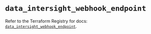 # `data_intersight_webhook_endpoint`

Refer to the Terraform Registry for docs: [`data_intersight_webhook_endpoint`](https://registry.terraform.io/providers/ciscodevnet/intersight/1.0.71/docs/data-sources/webhook_endpoint).
